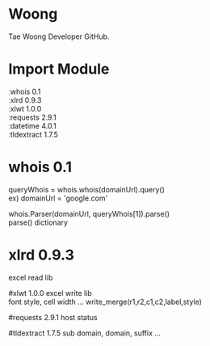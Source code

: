 # Woong
Tae Woong Developer GitHub.

# Import Module
 ːwhois 0.1<br>
 ːxlrd 0.9.3<br>
 ːxlwt 1.0.0<br>
 ːrequests 2.9.1<br>
 ːdatetime 4.0.1<br>
 ːtldextract 1.7.5<br>
 
# whois 0.1
queryWhois = whois.whois(domainUrl).query()<br>
ex) domainUrl = 'google.com'<p>
whois.Parser(domainUrl, queryWhois[1]).parse()<br>
parse() dictionary

# xlrd 0.9.3
excel read lib

#xlwt 1.0.0
excel write lib<br>
font style, cell width ...
write_merge(r1,r2,c1,c2,label,style)

#requests 2.9.1
host status

#tldextract 1.7.5
sub domain, domain, suffix ...




